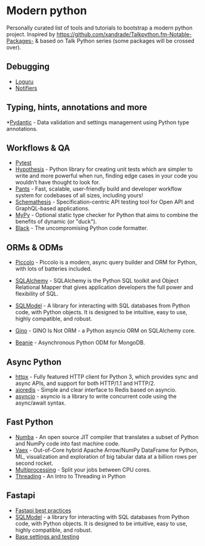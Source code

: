 # Modern python

Personally curated list of tools and tutorials to bootstrap a modern python project.
Inspired by https://github.com/xandrade/Talkpython.fm-Notable-Packages- & based on Talk Python series (some packages will be crossed over).

## Debugging

* [Loguru](https://github.com/Delgan/loguru#ready-to-use-out-of-the-box-without-boilerplate)
* [Notifiers](https://github.com/liiight/notifiers)

## Typing, hints, annotations and more

*[Pydantic](https://pydantic-docs.helpmanual.io/) - Data validation and settings management using Python type annotations.

## Workflows & QA

* [Pytest](https://docs.pytest.org/en/)
* [Hypothesis](https://hypothesis.readthedocs.io/en/latest/) - Python library for creating unit tests which are simpler to write and more powerful when run, finding edge cases in your code you wouldn’t have thought to look for.
* [Pants](https://www.pantsbuild.org/docs/welcome-to-pants#who-is-pants-for) - Fast, scalable, user-friendly build and developer workflow system for codebases of all sizes, including yours!
* [Schemathesis](https://schemathesis.readthedocs.io/en/stable/) - Specification-centric API testing tool for Open API and GraphQL-based applications.
* [MyPy](http://mypy-lang.org/) - Optional static type checker for Python that aims to combine the benefits of dynamic (or "duck").
* [Black](https://github.com/psf/black) - The uncompromising Python code formatter. 

## ORMs & ODMs

* [Piccolo](https://piccolo-orm.readthedocs.io/en/latest/index.html) - Piccolo is a modern, async query builder and ORM for Python, with lots of batteries included.
* [SQLAlchemy](https://www.sqlalchemy.org/) - SQLAlchemy is the Python SQL toolkit and Object Relational Mapper that gives application developers the full power and flexibility of SQL.
* [SQLModel](https://sqlmodel.tiangolo.com/) - A library for interacting with SQL databases from Python code, with Python objects. It is designed to be intuitive, easy to use, highly compatible, and robust.
* [Gino](https://github.com/python-gino/gino) -  GINO Is Not ORM - a Python asyncio ORM on SQLAlchemy core.

* [Beanie](https://github.com/roman-right/beanie) -  Asynchronous Python ODM for MongoDB.

## Async Python

* [httpx](https://www.python-httpx.org/) - Fully featured HTTP client for Python 3, which provides sync and async APIs, and support for both HTTP/1.1 and HTTP/2.
* [aioredis](https://aioredis.readthedocs.io/en/latest/) - Simple and clear interface to Redis based on asyncio.
* [asyncio](https://docs.python.org/3/library/asyncio.html#module-asyncio) - asyncio is a library to write concurrent code using the async/await syntax.

## Fast Python

* [Numba](https://numba.pydata.org/) - An open source JIT compiler that translates a subset of Python and NumPy code into fast machine code. 
* [Vaex](https://github.com/vaexio/vaex) - Out-of-Core hybrid Apache Arrow/NumPy DataFrame for Python, ML, visualization and exploration of big tabular data at a billion rows per second rocket.
* [Multiprocessing](https://docs.python.org/3/library/multiprocessing.html) - Split your jobs between CPU cores.
* [Threading](https://realpython.com/intro-to-python-threading/) - An Intro to Threading in Python

## Fastapi

* [Fastapi best practices](https://github.com/vlntsolo/fastapi-best-practices)
* [SQLModel](https://sqlmodel.tiangolo.com/) - a library for interacting with SQL databases from Python code, with Python objects. It is designed to be intuitive, easy to use, highly compatible, and robust.
* [Base settings and testing](https://hindenes.com/testing-fastapi-basesettings)



